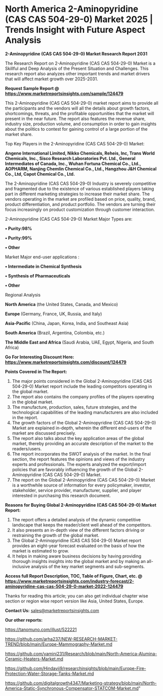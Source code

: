 # North America 2-Aminopyridine (CAS CAS 504-29-0) Market 2025 | Trends Insight with Future Aspect Analysis

<strong>2-Aminopyridine (CAS CAS 504-29-0) Market Research Report 2031</strong>

The Research Report on 2-Aminopyridine (CAS CAS 504-29-0) Market is a Skillful and Deep Analysis of the Present Situation and Challenges. This research report also analyzes other important trends and market drivers that will affect market growth over 2025-2031.

<strong>Request Sample Report @ <a href=https://www.marketreportsinsights.com/sample/124479>https://www.marketreportsinsights.com/sample/124479</a></strong>

This 2-Aminopyridine (CAS CAS 504-29-0) market report aims to provide all the participants and the vendors will all the details about growth factors, shortcomings, threats, and the profitable opportunities that the market will present in the near future. The report also features the revenue share, industry size, production volume, and consumption in order to gain insights about the politics to contest for gaining control of a large portion of the market share.

Top Key Players in the 2-Aminopyridine (CAS CAS 504-29-0) Market:

<strong>Angene International Limited, Nikko Chemicals, Reheis, Inc, Trans World Chemicals, Inc., Sisco Research Laboratories Pvt. Ltd., General Intermediates of Canada, Inc., Wuhan Fortuna Chemical Co., Ltd., AOPHARM, Nanjing Chemlin Chemical Co., Ltd., Hangzhou J&H Chemical Co., Ltd, Capot Chemical Co., Ltd.</strong>

The 2-Aminopyridine (CAS CAS 504-29-0) Industry is severely competitive and fragmented due to the existence of various established players taking part in different marketing strategies to increase their market share. The vendors operating in the market are profiled based on price, quality, brand, product differentiation, and product portfolio. The vendors are turning their focus increasingly on product customization through customer interaction.

2-Aminopyridine (CAS CAS 504-29-0) Market Major Types are:

<strong>• Purity:98%

• Purity:99%

• Other</strong>

Market Major end-user applications :

<strong>• Intermediate in Chemical Synthesis

• Synthesis of Pharmaceuticals

• Other</strong>

Regional Analysis

</u><strong><b>North America</b></strong> (the United States, Canada, and Mexico)

<strong><b>Europe </b></strong>(Germany, France, UK, Russia, and Italy)

<strong><b>Asia-Pacific</b></strong> (China, Japan, Korea, India, and Southeast Asia)

<strong><b>South America</b></strong> (Brazil, Argentina, Colombia, etc.)

<strong><b>The Middle East and Africa</b></strong> (Saudi Arabia, UAE, Egypt, Nigeria, and South Africa)

<strong>Go For Interesting Discount Here: <a href=https://www.marketreportsinsights.com/discount/124479>https://www.marketreportsinsights.com/discount/124479</a></strong>

<strong>Points Covered in The Report:</strong>
<ol>
  <li>The major points considered in the Global 2-Aminopyridine (CAS CAS 504-29-0) Market report include the leading competitors operating in the global market.</li>
  <li>The report also contains the company profiles of the players operating in the global market.</li>
  <li>The manufacture, production, sales, future strategies, and the technological capabilities of the leading manufacturers are also included in the report.</li>
  <li>The growth factors of the Global 2-Aminopyridine (CAS CAS 504-29-0) Market are explained in-depth, wherein the different end-users of the market are discussed precisely.</li>
  <li>The report also talks about the key application areas of the global market, thereby providing an accurate description of the market to the readers/users.</li>
  <li>The report incorporates the SWOT analysis of the market. In the final section, the report features the opinions and views of the industry experts and professionals. The experts analyzed the export/import policies that are favorably influencing the growth of the Global 2-Aminopyridine (CAS CAS 504-29-0) Market.</li>
  <li>The report on the Global 2-Aminopyridine (CAS CAS 504-29-0) Market is a worthwhile source of information for every policymaker, investor, stakeholder, service provider, manufacturer, supplier, and player interested in purchasing this research document.</li>
</ol>
<strong>Reasons for Buying Global 2-Aminopyridine (CAS CAS 504-29-0) Market Report:</strong>

<ol>
  <li>The report offers a detailed analysis of the dynamic competitive landscape that keeps the reader/client well ahead of the competitors.</li>
  <li>It also presents an in-depth view of the different factors driving or restraining the growth of the global market.</li>
  <li>The Global 2-Aminopyridine (CAS CAS 504-29-0) Market report provides an eight-year forecast evaluated on the basis of how the market is estimated to grow.</li>
  <li>It helps in making aware business decisions by having providing thorough insights insights into the global market and by making an all-inclusive analysis of the key market segments and sub-segments.</li>
</ol>
<strong>Access full Report Description, TOC, Table of Figure, Chart, etc. @ <a href=https://www.marketreportsinsights.com/industry-forecast/2-aminopyridine-cas-cas-504-29-0-market-2022-124479>https://www.marketreportsinsights.com/industry-forecast/2-aminopyridine-cas-cas-504-29-0-market-2022-124479</a></strong>


Thanks for reading this article; you can also get individual chapter wise section or region wise report version like Asia, United States, Europe.

<strong>Contact Us:</strong>
sales@marketreportsinsights.com

<strong>Our other reports:</strong>

<a href=https://tanomuno.com/illust/522221>https://tanomuno.com/illust/522221</a>

<a href=https://github.com/arha237/NEW-RESEARCH-MARKET-TREND/blob/main/Europe-Mammography-Market.md>https://github.com/arha237/NEW-RESEARCH-MARKET-TREND/blob/main/Europe-Mammography-Market.md</a>

<a href=https://github.com/yamini231/Research/blob/main/North-America-Alumina-Ceramic-Heaters-Market.md>https://github.com/yamini231/Research/blob/main/North-America-Alumina-Ceramic-Heaters-Market.md</a>

<a href=https://github.com/Hindavii9/researchinsights/blob/main/Europe-Fire-Protection-Water-Storage-Tanks-Market.md>https://github.com/Hindavii9/researchinsights/blob/main/Europe-Fire-Protection-Water-Storage-Tanks-Market.md</a>

<a href=https://github.com/digitalgrowth4347/Marketing-strategy/blob/main/North-America-Static-Synchronous-Compensator-STATCOM-Market.md>https://github.com/digitalgrowth4347/Marketing-strategy/blob/main/North-America-Static-Synchronous-Compensator-STATCOM-Market.md</a>"
